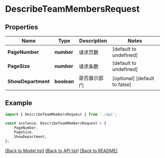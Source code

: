 # DescribeTeamMembersRequest


## Properties

Name | Type | Description | Notes
------------ | ------------- | ------------- | -------------
**PageNumber** | **number** | 请求页数 | [default to undefined]
**PageSize** | **number** | 请求条数 | [default to undefined]
**ShowDepartment** | **boolean** | 是否展示部门 | [optional] [default to false]

## Example

```typescript
import { DescribeTeamMembersRequest } from './api';

const instance: DescribeTeamMembersRequest = {
    PageNumber,
    PageSize,
    ShowDepartment,
};
```

[[Back to Model list]](../README.md#documentation-for-models) [[Back to API list]](../README.md#documentation-for-api-endpoints) [[Back to README]](../README.md)
